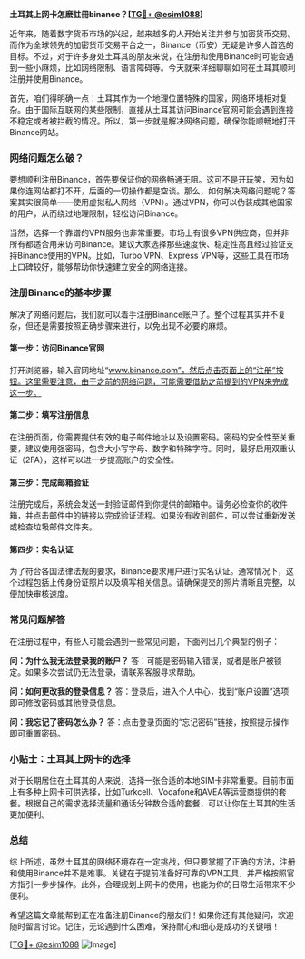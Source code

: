 **土耳其上网卡怎麽註冊binance？[[TG💪+ @esim1088](https://t.me/s/esim1088)]**

近年来，随着数字货币市场的兴起，越来越多的人开始关注并参与加密货币交易。而作为全球领先的加密货币交易平台之一，Binance（币安）无疑是许多人首选的目标。不过，对于许多身处土耳其的朋友来说，在注册和使用Binance时可能会遇到一些小麻烦，比如网络限制、语言障碍等。今天就来详细聊聊如何在土耳其顺利注册并使用Binance。

首先，咱们得明确一点：土耳其作为一个地理位置特殊的国家，网络环境相对复杂。由于国际互联网的某些限制，直接从土耳其访问Binance官网可能会遇到连接不稳定或者被拦截的情况。所以，第一步就是解决网络问题，确保你能顺畅地打开Binance网站。

### 网络问题怎么破？

要想顺利注册Binance，首先要保证你的网络畅通无阻。这可不是开玩笑，因为如果你连网站都打不开，后面的一切操作都是空谈。那么，如何解决网络问题呢？答案其实很简单——使用虚拟私人网络（VPN）。通过VPN，你可以伪装成其他国家的用户，从而绕过地理限制，轻松访问Binance。

当然，选择一个靠谱的VPN服务也非常重要。市场上有很多VPN供应商，但并非所有都适合用来访问Binance。建议大家选择那些速度快、稳定性高且经过验证支持Binance使用的VPN。比如，Turbo VPN、Express VPN等，这些工具在市场上口碑较好，能够帮助你快速建立安全的网络连接。

### 注册Binance的基本步骤

解决了网络问题后，我们就可以着手注册Binance账户了。整个过程其实并不复杂，但还是需要按照正确步骤来进行，以免出现不必要的麻烦。

#### 第一步：访问Binance官网

打开浏览器，输入官网地址“www.binance.com”，然后点击页面上的“注册”按钮。这里需要注意，由于之前的网络问题，可能需要借助之前提到的VPN来完成这一步。

#### 第二步：填写注册信息

在注册页面，你需要提供有效的电子邮件地址以及设置密码。密码的安全性至关重要，建议使用强密码，包含大小写字母、数字和特殊字符。同时，最好启用双重认证（2FA），这样可以进一步提高账户的安全性。

#### 第三步：完成邮箱验证

注册完成后，系统会发送一封验证邮件到你提供的邮箱中。请务必检查你的收件箱，并点击邮件中的链接以完成验证流程。如果没有收到邮件，可以尝试重新发送或检查垃圾邮件文件夹。

#### 第四步：实名认证

为了符合各国法律法规的要求，Binance要求用户进行实名认证。通常情况下，这个过程包括上传身份证照片以及填写相关信息。请确保提交的照片清晰且完整，以便加快审核速度。

### 常见问题解答

在注册过程中，有些人可能会遇到一些常见问题，下面列出几个典型的例子：

**问：为什么我无法登录我的账户？**
答：可能是密码输入错误，或者是账户被锁定。如果多次尝试仍无法登录，请联系客服寻求帮助。

**问：如何更改我的登录信息？**
答：登录后，进入个人中心，找到“账户设置”选项即可修改密码或其他登录信息。

**问：我忘记了密码怎么办？**
答：点击登录页面的“忘记密码”链接，按照提示操作即可重置密码。

### 小贴士：土耳其上网卡的选择

对于长期居住在土耳其的人来说，选择一张合适的本地SIM卡非常重要。目前市面上有多种上网卡可供选择，比如Turkcell、Vodafone和AVEA等运营商提供的套餐。根据自己的需求选择流量和通话分钟数合适的套餐，可以让你在土耳其的生活更加便利。

### 总结

综上所述，虽然土耳其的网络环境存在一定挑战，但只要掌握了正确的方法，注册和使用Binance并不是难事。关键在于提前准备好可靠的VPN工具，并严格按照官方指引一步步操作。此外，合理规划上网卡的使用，也能为你的日常生活带来不少便利。

希望这篇文章能帮到正在准备注册Binance的朋友们！如果你还有其他疑问，欢迎随时留言讨论。记住，无论遇到什么困难，保持耐心和细心是成功的关键哦！

[[TG💪+ @esim1088](https://t.me/s/esim1088) ![Image](https://i.postimg.cc/4NQfJmqS/Snipaste-2025-05-13-00-14-12.png)]
